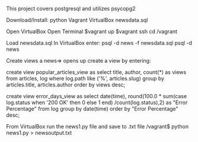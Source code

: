 This project covers postgresql and utilizes psycopg2

Download/Install:
  python
  Vagrant
  VirtualBox
  newsdata.sql

Open VirtualBox
Open Terminal
  $vagrant up
  $vagrant ssh
  cd /vagrant

Load newsdata.sql
  In VirtualBox enter:
    psql -d news -f newsdata.sql
    psql -d news

Create views
  a news=> opens up create a view by entering:

  create view popular_articles_view as select title, author, count(*) as views
  from articles, log where log.path like ('%', articles.slug) group by
  articles.title, articles.author order by views desc;

  create view error_days_view as select date(time),
  round(100.0 * sum(case log.status when '200 OK' then 0 else 1 end)
  /count(log.status),2) as "Error Percentage" from log group by date(time)
  order by "Error Percentage" desc;

  From VirtualBox run the news1.py file and save to .txt file
  /vagrant$ python news1.py > newsoutput.txt
